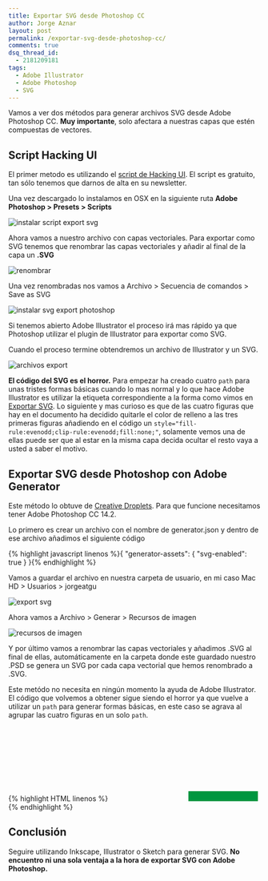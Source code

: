 ```yaml
---
title: Exportar SVG desde Photoshop CC
author: Jorge Aznar
layout: post
permalink: /exportar-svg-desde-photoshop-cc/
comments: true
dsq_thread_id:
  - 2181209181
tags:
  - Adobe Illustrator
  - Adobe Photoshop
  - SVG
---
```

Vamos a ver dos métodos para generar archivos SVG desde Adobe Photoshop CC. **Muy importante**, solo afectara a nuestras capas que estén compuestas de vectores.

<!--more-->

## Script Hacking UI

El primer metodo es utilizando el <a href="http://hackingui.com/design/export-photoshop-layer-to-svg/" target="_blank">script de Hacking UI</a>. El script es gratuito, tan sólo tenemos que darnos de alta en su newsletter.

Una vez descargado lo instalamos en OSX en la siguiente ruta **Adobe Photoshop > Presets > Scripts**

![instalar script export svg][1]

Ahora vamos a nuestro archivo con capas vectoriales. Para exportar como SVG tenemos que renombrar las capas vectoriales y añadir al final de la capa un **.SVG**

![renombrar][2]

Una vez renombradas nos vamos a Archivo > Secuencia de comandos > Save as SVG

![instalar svg export photoshop][3]

Si tenemos abierto Adobe Illustrator el proceso irá mas rápido ya que Photoshop utilizar el plugin de Illustrator para exportar como SVG.

Cuando el proceso termine obtendremos un archivo de Illustrator y un SVG.

![archivos export][4]

**El código del SVG es el horror.** Para empezar ha creado cuatro `path` para unas tristes formas básicas cuando lo mas normal y lo que hace Adobe Illustrator es utilizar la etiqueta correspondiente a la forma como vimos en <a href="http://jorgeatgu.com/blog/exportando-svg-desde-illustrator-inkscape-y-sketch/" target="_blank">Exportar SVG</a>. Lo siguiente y mas curioso es que de las cuatro figuras que hay en el documento ha decidido quitarle el color de relleno a las tres primeras figuras añadiendo en el código un `style="fill-rule:evenodd;clip-rule:evenodd;fill:none;"`, solamente vemos una de ellas puede ser que al estar en la misma capa decida ocultar el resto vaya a usted a saber el motivo.

## Exportar SVG desde Photoshop con Adobe Generator

Este método lo obtuve de <a href="http://creativedroplets.com/generate-svg-with-photoshop-cc-beta/" target="_blank">Creative Droplets</a>. Para que funcione necesitamos tener Adobe Photoshop CC 14.2.

Lo primero es crear un archivo con el nombre de generator.json y dentro de ese archivo añadimos el siguiente código

{% highlight javascript linenos %}{
    "generator-assets":  {
        "svg-enabled": true
    }
}{% endhighlight %}

Vamos a guardar el archivo en nuestra carpeta de usuario, en mi caso Mac HD > Usuarios > jorgeatgu

![export svg][5]

Ahora vamos a Archivo > Generar > Recursos de imagen

![recursos de imagen][6]

Y por último vamos a renombrar las capas vectoriales y añadimos .SVG al final de ellas, automáticamente en la carpeta donde este guardado nuestro .PSD se genera un SVG por cada capa vectorial que hemos renombrado a .SVG.

Este metódo no necesita en ningún momento la ayuda de Adobe Illustrator.
El código que volvemos a obtener sigue siendo el horror ya que vuelve a utilizar un
`path` para generar formas básicas, en este caso se agrava al agrupar las cuatro figuras en un solo `path`.

{% highlight HTML linenos %}<svg version="1.1" baseProfile="full"
 xmlns="http://www.w3.org/2000/svg"
 xmlns:xlink="http://www.w3.org/1999/xlink"
 xmlns:ev="http://www.w3.org/2001/xml-events" >
<path fill-rule="evenodd"  fill="rgb( 0, 150, 64 )"
 d="M727.961,548.547 C727.961,548.547 522.956,581.016 522.956,581.016 C522.956,581.016 428.726,396.079 428.726,396.079 C428.726,396.079 575.493,249.312 575.493,249.312 C575.493,249.312 760.431,343.542 760.431,343.542 C760.431,343.542 727.961,548.547 727.961,548.547 ZM517.000,259.000 C517.000,259.000 420.000,259.000 420.000,259.000 C414.477,259.000 410.000,254.523 410.000,249.000 C410.000,249.000 410.000,152.000 410.000,152.000 C410.000,146.477 414.477,142.000 420.000,142.000 C420.000,142.000 517.000,142.000 517.000,142.000 C522.523,142.000 527.000,146.477 527.000,152.000 C527.000,152.000 527.000,249.000 527.000,249.000 C527.000,254.523 522.523,259.000 517.000,259.000 ZM161.000,130.000 C161.000,130.000 343.000,130.000 343.000,130.000 C343.000,130.000 343.000,312.000 343.000,312.000 C343.000,312.000 161.000,312.000 161.000,312.000 C161.000,312.000 161.000,130.000 161.000,130.000 ZM238.500,388.000 C283.511,388.000 320.000,424.489 320.000,469.500 C320.000,514.511 283.511,551.000 238.500,551.000 C193.489,551.000 157.000,514.511 157.000,469.500 C157.000,424.489 193.489,388.000 238.500,388.000 Z"/>
</svg>{% endhighlight %}

## Conclusión

Seguire utilizando Inkscape, Illustrator o Sketch para generar SVG. **No encuentro ni una sola ventaja a la hora de exportar SVG con Adobe Photoshop.**

 [1]: http://jorgeatgu.com/blog/img/2014/01/ruta-800x467.png
 [2]: http://jorgeatgu.com/blog/img/2014/01/renombrar.png
 [3]: http://jorgeatgu.com/blog/img/2014/01/guardar-svg-photoshop-400x451.png
 [4]: http://jorgeatgu.com/blog/img/2014/01/archivos.png
 [5]: http://jorgeatgu.com/blog/img/2014/01/rutaexportar.png
 [6]: http://jorgeatgu.com/blog/img/2014/01/generar-recursos.png